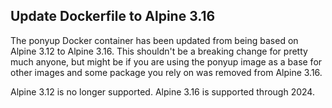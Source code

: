 ## Update Dockerfile to Alpine 3.16

The ponyup Docker container has been updated from being based on Alpine 3.12 to Alpine 3.16. This shouldn't be a breaking change for pretty much anyone, but might be if you are using the ponyup image as a base for other images and some package you rely on was removed from Alpine 3.16.

Alpine 3.12 is no longer supported. Alpine 3.16 is supported through 2024.
